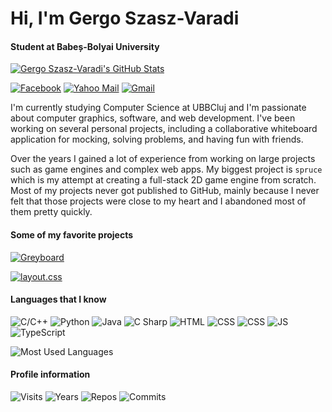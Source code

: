 # Hi, I'm Gergo Szasz-Varadi
#### Student at Babeș-Bolyai University
[![Gergo Szasz-Varadi's GitHub Stats](https://github-readme-stats.vercel.app/api?username=gergoszaszvaradi&include_all_commits=true&count_private=true&show_icons=true)](https://github.com/gergoszaszvaradi)

[![Facebook](https://img.shields.io/badge/-facebook-0?&style=for-the-badge&logo=facebook&logoColor=4f94ef&color=white)](https://www.facebook.com/gergo.szaszvaradi/)
[![Yahoo Mail](https://img.shields.io/badge/-Yahoo-0?&style=for-the-badge&logo=Yahoo!&logoColor=4f94ef&color=white)](mailto:szaszvaradi.gergo@yahoo.com)
[![Gmail](https://img.shields.io/badge/-Gmail-0?&style=for-the-badge&logo=Gmail&logoColor=4f94ef&color=white)](mailto:szaszvaradigergo@gmail.com)

I'm currently studying Computer Science at UBBCluj and I'm passionate about computer graphics, software, and web development.
I've been working on several personal projects, including a collaborative whiteboard application for mocking, solving problems, and having fun with friends.

Over the years I gained a lot of experience from working on large projects such as game engines and complex web apps.
My biggest project is `spruce` which is my attempt at creating a full-stack 2D game engine from scratch. Most of my projects never got published to GitHub, mainly because I never felt that those projects were close to my heart and I abandoned most of them pretty quickly.
#### Some of my favorite projects
[![Greyboard](https://github-readme-stats.vercel.app/api/pin/?username=gergoszaszvaradi&repo=greyboard)](https://github.com/gergoszaszvaradi/greyboard)

[![layout.css](https://github-readme-stats.vercel.app/api/pin/?username=gergoszaszvaradi&repo=layout.css)](https://github.com/gergoszaszvaradi/layout.css)
#### Languages that I know
![C/C++](https://img.shields.io/badge/-C/C++-0?&style=for-the-badge&logo=C%2B%2B&logoColor=4f94ef&color=white)
![Python](https://img.shields.io/badge/-Python-0?&style=for-the-badge&logo=Python&logoColor=4f94ef&color=white)
![Java](https://img.shields.io/badge/-Java-0?&style=for-the-badge&logo=Java&logoColor=4f94ef&color=white)
![C Sharp](https://img.shields.io/badge/-C%20Sharp-0?&style=for-the-badge&logo=C%20Sharp&logoColor=4f94ef&color=white)
![HTML](https://img.shields.io/badge/-HTML-0?&style=for-the-badge&logo=HTML5&logoColor=4f94ef&color=white)
![CSS](https://img.shields.io/badge/-CSS-0?&style=for-the-badge&logo=CSS3&logoColor=4f94ef&color=white)
![CSS](https://img.shields.io/badge/-CSS-0?&style=for-the-badge&logo=CSS3&logoColor=4f94ef&color=white)
![JS](https://img.shields.io/badge/-JavaScript-0?&style=for-the-badge&logo=JavaScript&logoColor=4f94ef&color=white)
![TypeScript](https://img.shields.io/badge/-TypeScript-0?&style=for-the-badge&logo=TypeScript&logoColor=4f94ef&color=white)

![Most Used Languages](https://github-readme-stats.vercel.app/api/top-langs/?username=gergoszaszvaradi&langs_count=10&layout=compact)
#### Profile information
![Visits](https://badges.pufler.dev/visits/gergoszaszvaradi/gergoszaszvaradi?style=for-the-badge&labelColor=white&color=4f94ef)
![Years](https://badges.pufler.dev/years/gergoszaszvaradi?style=for-the-badge&labelColor=white&color=4f94ef)
![Repos](https://badges.pufler.dev/repos/gergoszaszvaradi?style=for-the-badge&labelColor=white&color=4f94ef)
![Commits](https://badges.pufler.dev/commits/monthly/gergoszaszvaradi?style=for-the-badge&labelColor=white&color=4f94ef)
